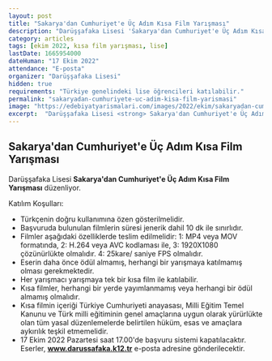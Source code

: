 ```yaml
---
layout: post
title: "Sakarya'dan Cumhuriyet'e Üç Adım Kısa Film Yarışması"
description: "Darüşşafaka Lisesi 'Sakarya'dan Cumhuriyet'e Üç Adım Kısa Film Yarışması' düzenliyor."
category: articles
tags: [ekim 2022, kısa film yarışması, lise]
lastDate: 1665954000
dateHuman: "17 Ekim 2022"
attendance: "E-posta"
organizer: "Darüşşafaka Lisesi"
hidden: true
requirements: "Türkiye genelindeki lise öğrencileri katılabilir."
permalink: "sakaryadan-cumhuriyete-uc-adim-kisa-film-yarismasi"
image: "https://edebiyatyarismalari.com/images/2022/ekim/sakaryadan-cumhuriyete-uc-adim-kisa-film-yarismasi.jpg"
excerpt:  "Darüşşafaka Lisesi <strong> Sakarya'dan Cumhuriyet'e Üç Adım Kısa Film Yarışması </strong> düzenliyor."
---
```


## Sakarya'dan Cumhuriyet'e Üç Adım Kısa Film Yarışması
Darüşşafaka Lisesi **Sakarya'dan Cumhuriyet'e Üç Adım Kısa Film Yarışması** düzenliyor.

Katılım Koşulları:
- Türkçenin doğru kullanımına özen gösterilmelidir. 
- Başvuruda bulunulan filmlerin süresi jenerik dahil 10 dk ile sınırlıdır. 
- Filmler aşağıdaki özelliklerde teslim edilmelidir: 
        1: MP4 veya MOV formatında, 
        2: H.264 veya AVC kodlaması ile, 
        3: 1920X1080 çözünürlükte olmalıdır. 
        4: 25kare/ saniye FPS olmalıdır. 
- Eserin daha önce ödül almamış, herhangi bir yarışmaya katılmamış olması gerekmektedir.
- Her yarışmacı yarışmaya tek bir kısa film ile katılabilir. 
- Kısa filmler, herhangi bir yerde yayımlanmamış veya herhangi bir ödül almamış olmalıdır. 
- Kısa filmin içeriği Türkiye Cumhuriyeti anayasası, Milli Eğitim Temel Kanunu ve Türk milli eğitiminin genel amaçlarına uygun olarak yürürlükte olan tüm yasal düzenlemelerde belirtilen hüküm, esas ve amaçlara aykırılık teşkil etmemelidir. 
- 17 Ekim 2022 Pazartesi saat 17.00'de başvuru sistemi kapatılacaktır.
 Eserler, **www.darussafaka.k12.tr** e-posta adresine gönderilecektir.
